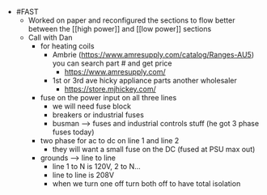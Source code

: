 - #FAST
	- Worked on paper and reconfigured the sections to flow better between the [[high power]] and [[low power]] sections
	- Call with Dan
		- for heating coils
			- Ambrie (https://www.amresupply.com/catalog/Ranges-AU5) you can search part # and get price
				- https://www.amresupply.com/
			- 1st or 3rd ave hicky appliance parts another wholesaler
				- https://store.mjhickey.com/
		- fuse on the power input on all three lines
			- we will need fuse block
			- breakers or industrial fuses
			- busman --> fuses and industrial controls stuff (he got 3 phase fuses today)
		- two phase for ac to dc on line 1 and line 2
			- they will want a small fuse on the DC (fused at PSU max out)
		- grounds --> line to line
			- line 1 to N is 120V, 2 to N...
			- line to line is 208V
			- when we turn one off turn both off to have total isolation